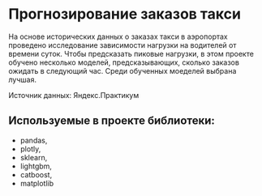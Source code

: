 # Прогнозирование заказов такси
На основе исторических данных о заказах такси в аэропортах проведено исследование зависимости нагрузки на водителей от времени суток. Чтобы предсказать пиковые нагрузки,
в этом проекте обучено несколько моделей, предсказывающих, сколько заказов ожидать в следующий час. Среди обученных моеделей выбрана лучшая.

Источник данных: Яндекс.Практикум

## Используемые в проекте библиотеки:
- pandas,
- plotly,
- sklearn,
- lightgbm,
- catboost,
- matplotlib
